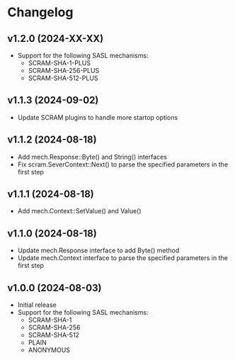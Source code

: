 # Changelog

## v1.2.0 (2024-XX-XX)
- Support for the following SASL mechanisms:
  - SCRAM-SHA-1-PLUS
  - SCRAM-SHA-256-PLUS
  - SCRAM-SHA-512-PLUS

## v1.1.3 (2024-09-02)
- Update SCRAM plugins to handle more startop options

## v1.1.2 (2024-08-18)
- Add mech.Response::Byte() and String() interfaces
- Fix scram.SeverContext::Next() to parse the specified parameters in the first step

## v1.1.1 (2024-08-18)
- Add mech.Context::SetValue() and Value()

## v1.1.0 (2024-08-18)
- Update mech.Response interface to add Byte() method
- Update mech.Context interface to parse the specified parameters in the first step

## v1.0.0 (2024-08-03)
- Initial release  
- Support for the following SASL mechanisms:
  - SCRAM-SHA-1
  - SCRAM-SHA-256
  - SCRAM-SHA-512
  - PLAIN
  - ANONYMOUS
